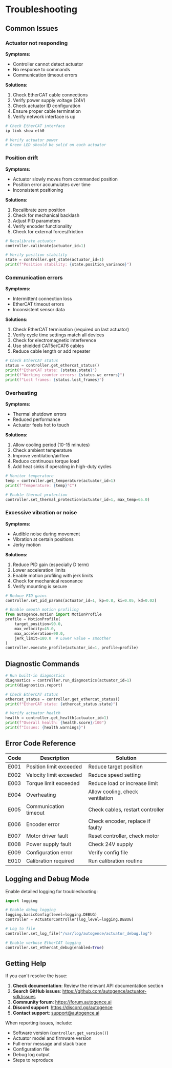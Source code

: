 # Troubleshooting

## Common Issues

### Actuator not responding

**Symptoms:**
- Controller cannot detect actuator
- No response to commands
- Communication timeout errors

**Solutions:**
1. Check EtherCAT cable connections
2. Verify power supply voltage (24V)
3. Check actuator ID configuration
4. Ensure proper cable termination
5. Verify network interface is up

```bash
# Check EtherCAT interface
ip link show eth0

# Verify actuator power
# Green LED should be solid on each actuator
```

### Position drift

**Symptoms:**
- Actuator slowly moves from commanded position
- Position error accumulates over time
- Inconsistent positioning

**Solutions:**
1. Recalibrate zero position
2. Check for mechanical backlash
3. Adjust PID parameters
4. Verify encoder functionality
5. Check for external forces/friction

```python
# Recalibrate actuator
controller.calibrate(actuator_id=1)

# Verify position stability
state = controller.get_state(actuator_id=1)
print(f"Position stability: {state.position_variance}")
```

### Communication errors

**Symptoms:**
- Intermittent connection loss
- EtherCAT timeout errors
- Inconsistent sensor data

**Solutions:**
1. Check EtherCAT termination (required on last actuator)
2. Verify cycle time settings match all devices
3. Check for electromagnetic interference
4. Use shielded CAT5e/CAT6 cables
5. Reduce cable length or add repeater

```python
# Check EtherCAT status
status = controller.get_ethercat_status()
print(f"EtherCAT state: {status.state}")
print(f"Working counter errors: {status.wc_errors}")
print(f"Lost frames: {status.lost_frames}")
```

### Overheating

**Symptoms:**
- Thermal shutdown errors
- Reduced performance
- Actuator feels hot to touch

**Solutions:**
1. Allow cooling period (10-15 minutes)
2. Check ambient temperature
3. Improve ventilation/airflow
4. Reduce continuous torque load
5. Add heat sinks if operating in high-duty cycles

```python
# Monitor temperature
temp = controller.get_temperature(actuator_id=1)
print(f"Temperature: {temp}°C")

# Enable thermal protection
controller.set_thermal_protection(actuator_id=1, max_temp=65.0)
```

### Excessive vibration or noise

**Symptoms:**
- Audible noise during movement
- Vibration at certain positions
- Jerky motion

**Solutions:**
1. Reduce PID gain (especially D term)
2. Lower acceleration limits
3. Enable motion profiling with jerk limits
4. Check for mechanical resonance
5. Verify mounting is secure

```python
# Reduce PID gains
controller.set_pid_params(actuator_id=1, kp=0.8, ki=0.05, kd=0.02)

# Enable smooth motion profiling
from autogence.motion import MotionProfile
profile = MotionProfile(
    target_position=90.0,
    max_velocity=45.0,
    max_acceleration=90.0,
    jerk_limit=180.0  # Lower value = smoother
)
controller.execute_profile(actuator_id=1, profile=profile)
```

## Diagnostic Commands

```python
# Run built-in diagnostics
diagnostics = controller.run_diagnostics(actuator_id=1)
print(diagnostics.report)

# Check EtherCAT status
ethercat_status = controller.get_ethercat_status()
print(f"EtherCAT state: {ethercat_status.state}")

# Verify actuator health
health = controller.get_health(actuator_id=1)
print(f"Overall health: {health.score}/100")
print(f"Issues: {health.warnings}")
```

## Error Code Reference

| Code | Description | Solution |
|------|-------------|----------|
| E001 | Position limit exceeded | Reduce target position |
| E002 | Velocity limit exceeded | Reduce speed setting |
| E003 | Torque limit exceeded | Reduce load or increase limit |
| E004 | Overheating | Allow cooling, check ventilation |
| E005 | Communication timeout | Check cables, restart controller |
| E006 | Encoder error | Check encoder, replace if faulty |
| E007 | Motor driver fault | Reset controller, check motor |
| E008 | Power supply fault | Check 24V supply |
| E009 | Configuration error | Verify config file |
| E010 | Calibration required | Run calibration routine |

## Logging and Debug Mode

Enable detailed logging for troubleshooting:

```python
import logging

# Enable debug logging
logging.basicConfig(level=logging.DEBUG)
controller = ActuatorController(log_level=logging.DEBUG)

# Log to file
controller.set_log_file("/var/log/autogence/actuator_debug.log")

# Enable verbose EtherCAT logging
controller.set_ethercat_debug(enabled=True)
```

## Getting Help

If you can't resolve the issue:

1. **Check documentation**: Review the relevant API documentation section
2. **Search GitHub issues**: https://github.com/autogence/actuator-sdk/issues
3. **Community forum**: https://forum.autogence.ai
4. **Discord support**: https://discord.gg/autogence
5. **Contact support**: support@autogence.ai

When reporting issues, include:
- Software version (`controller.get_version()`)
- Actuator model and firmware version
- Full error message and stack trace
- Configuration file
- Debug log output
- Steps to reproduce
